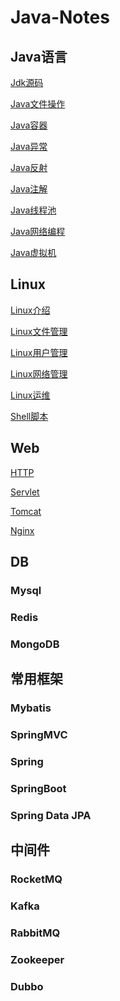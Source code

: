 # Java-Notes

## Java语言

[Jdk源码]()

[Java文件操作]()

[Java容器]()

[Java异常]()

[Java反射]()

[Java注解]()

[Java线程池]()

[Java网络编程]()

[Java虚拟机]()

## Linux

[Linux介绍]()

[Linux文件管理]()

[Linux用户管理]()

[Linux网络管理]()

[Linux运维]()

[Shell脚本]()

## Web

[HTTP]()

[Servlet]()

[Tomcat]()

[Nginx]()

## DB

### Mysql

### Redis

### MongoDB

## 常用框架

### Mybatis

### SpringMVC

### Spring

### SpringBoot

### Spring Data JPA

## 中间件

### RocketMQ

### Kafka

### RabbitMQ

### Zookeeper

### Dubbo


